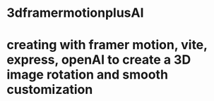# 3dframermotionplusAI

# creating with framer motion, vite, express, openAI to create a 3D image rotation and smooth customization
